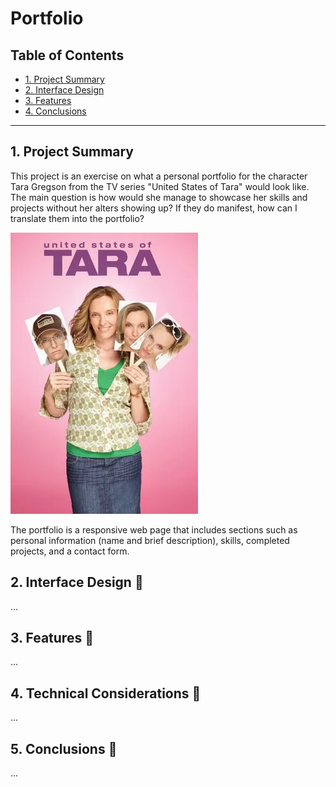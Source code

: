 # Portfolio

## Table of Contents

* [1. Project Summary](#1-project-summary)
* [2. Interface Design](#2-interface-design)
* [3. Features](#3-features)
* [4. Conclusions](#5-conclusions)

***

## 1. Project Summary
This project is an exercise on what a personal portfolio for the character Tara Gregson from the TV series "United States of Tara" would look like. The main question is how would she manage to showcase her skills and projects without her alters showing up? If they do manifest, how can I translate them into the portfolio?

![Poster](/assets/imgs/usot.webp)

The portfolio is a responsive web page that includes sections such as personal information (name and brief description), skills, completed projects, and a contact form.

## 2. Interface Design 🚧
...

## 3. Features 🚧
...

## 4. Technical Considerations 🚧
...

## 5. Conclusions 🚧 
...